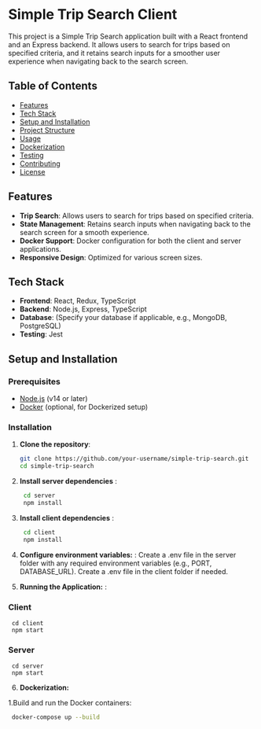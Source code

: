 # Simple Trip Search Client

This project is a Simple Trip Search application built with a React frontend and an Express backend. It allows users to search for trips based on specified criteria, and it retains search inputs for a smoother user experience when navigating back to the search screen.

## Table of Contents

- [Features](#features)
- [Tech Stack](#tech-stack)
- [Setup and Installation](#setup-and-installation)
- [Project Structure](#project-structure)
- [Usage](#usage)
- [Dockerization](#dockerization)
- [Testing](#testing)
- [Contributing](#contributing)
- [License](#license)

## Features

- **Trip Search**: Allows users to search for trips based on specified criteria.
- **State Management**: Retains search inputs when navigating back to the search screen for a smooth experience.
- **Docker Support**: Docker configuration for both the client and server applications.
- **Responsive Design**: Optimized for various screen sizes.

## Tech Stack

- **Frontend**: React, Redux, TypeScript
- **Backend**: Node.js, Express, TypeScript
- **Database**: (Specify your database if applicable, e.g., MongoDB, PostgreSQL)
- **Testing**: Jest

## Setup and Installation

### Prerequisites

- [Node.js](https://nodejs.org/) (v14 or later)
- [Docker](https://www.docker.com/) (optional, for Dockerized setup)

### Installation

1. **Clone the repository**:

   ```bash
   git clone https://github.com/your-username/simple-trip-search.git
   cd simple-trip-search

2. **Install server dependencies** :
   ```bash
    cd server
    npm install

3. **Install client dependencies** :
   ```bash
    cd client
    npm install

4. **Configure environment variables:** :
    Create a .env file in the server folder with any required environment variables (e.g., PORT, DATABASE_URL).
    Create a .env file in the client folder if needed.      

5. **Running the Application:** :

### Client
     cd client
     npm start

### Server
     cd server
     npm start


6. **Dockerization:** 

1.Build and run the Docker containers:
 ```bash
  docker-compose up --build

